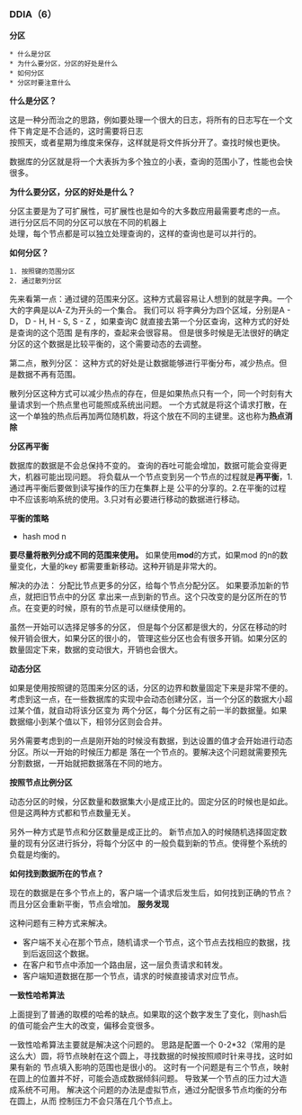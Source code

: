 ### DDIA（6）

**分区**

	* 什么是分区
	* 为什么要分区，分区的好处是什么
	* 如何分区
	* 分区时要注意什么



**什么是分区？**

这是一种分而治之的思路，例如要处理一个很大的日志，将所有的日志写在一个文件下肯定是不合适的，这时需要将日志   
按照天，或者星期为维度来保存，这样就是将文件拆分开了。查找时候也更快。  

数据库的分区就是将一个大表拆为多个独立的小表，查询的范围小了，性能也会快很多。

**为什么要分区，分区的好处是什么？**

分区主要是为了可扩展性，可扩展性也是如今的大多数应用最需要考虑的一点。 进行分区后不同的分区可以放在不同的机器上   
处理，每个节点都是可以独立处理查询的，这样的查询也是可以并行的。

**如何分区？**

    1. 按照键的范围分区
    2. 通过散列分区

先来看第一点：通过键的范围来分区。这种方式最容易让人想到的就是字典。一个大的字典是以A-Z为开头的一个集合。 我们可以 
将字典分为四个区域，分别是A - D， D - H, H - S, S - Z ，如果查询C 就直接去第一个分区查询，这种方式的好处是查询的这个范围
是有序的，查起来会很容易。 
但是很多时候是无法很好的确定分区的这个数据是比较平衡的，这个需要动态的去调整。

第二点，散列分区： 这种方式的好处是让数据能够进行平衡分布，减少热点。但是数据不再有范围。

散列分区这种方式可以减少热点的存在，但是如果热点只有一个，同一个时刻有大量请求到一个热点里也可能照成系统出问题。
一个方式就是将这个请求打散，在这一个单独的热点后再加两位随机数，将这个放在不同的主键里。这也称为**热点消除**

**分区再平衡**

数据库的数据是不会总保持不变的。 查询的吞吐可能会增加，数据可能会变得更大，机器可能出现问题。
将负载从一个节点变到另一个节点的过程就是**再平衡**，1.通过再平衡后要做到读写操作的压力在集群上是
公平的分享的。2.在平衡的过程中不应该影响系统的使用。3.只对有必要进行移动的数据进行移动。

**平衡的策略**

* hash mod n 

**要尽量将散列分成不同的范围来使用。**  如果使用**mod**的方式，如果mod 的n的数量变化，大量的key
都需要重新移动。这种开销是非常大的。

解决的办法： 分配比节点更多的分区，给每个节点分配分区。 如果要添加新的节点，就把旧节点中的分区
拿出来一点到新的节点。这个只改变的是分区所在的节点。在变更的时候，原有的节点是可以继续使用的。

虽然一开始可以选择足够多的分区， 但是每个分区都是很大的，分区在移动的时候开销会很大，如果分区的很小的，
管理这些分区也会有很多开销。如果分区的数量固定下来，数据的变动很大，开销也会很大。

**动态分区**

如果是使用按照键的范围来分区的话，分区的边界和数量固定下来是非常不便的。
考虑到这一点，在一些数据库的实现中会动态创建分区，当一个分区的数据大小超过某个值，就自动将该分区变为
两个分区，每个分区有之前一半的数据量。如果数据缩小到某个值以下，相邻分区则会合并。

另外需要考虑到的一点是刚开始的时候没有数据，到达设置的值才会开始进行动态分区。所以一开始的时候压力都是
落在一个节点的。要解决这个问题就需要预先分割数据，一开始就把数据落在不同的地方。

**按照节点比例分区**

动态分区的时候，分区数量和数据集大小是成正比的。固定分区的时候也是如此。 但是这两种方式都和节点数量无关。

另外一种方式是节点和分区数量是成正比的。 新节点加入的时候随机选择固定数量的现有分区进行拆分，将每个分区中
的一般负载到新的节点。使得整个系统的负载是均衡的。


**如何找到数据所在的节点？**

现在的数据是在多个节点上的，客户端一个请求后发生后，如何找到正确的节点？ 而且分区会重新平衡，节点会增加。
**服务发现**

这种问题有三种方式来解决。

* 客户端不关心在那个节点，随机请求一个节点，这个节点去找相应的数据，找到后返回这个数据。
* 在客户和节点中添加一个路由层，这一层负责请求和转发。
* 客户端知道数据在那一个节点，请求的时候直接请求对应节点。


**一致性哈希算法**

上面提到了普通的取模的哈希的缺点。如果取的这个数字发生了变化，则hash后的值可能会产生大的改变，偏移会变很多。

一致性哈希算法主要就是解决这个问题的。
思路是配置一个 0-2*32（常用的是这么大）圆，将节点映射在这个圆上，寻找数据的时候按照顺时针来寻找，这时如果有新的
节点填入影响的范围也是很小的。 这时有一个问题是有三个节点，映射在圆上的位置并不好，可能会造成数据倾斜问题。
导致某一个节点的压力过大造成系统不可用。 解决这个问题的办法是虚拟节点，通过分配很多节点均衡的分布在圆上，从而
控制压力不会只落在几个节点上。
 